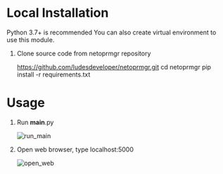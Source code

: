 # Local Installation

Python 3.7+ is recommended
You can also create virtual environment to use this module.
1.	Clone source code from netoprmgr repository

	https://github.com/ludesdeveloper/netoprmgr.git
	cd netoprmgr
	pip install -r requirements.txt

# Usage

1.	Run __main__.py

	![run_main](https://github.com/ludesdeveloper/netoprmgr/blob/readme/images/run_main.jpg)

2.	Open web browser, type localhost:5000

	![open_web](https://github.com/ludesdeveloper/netoprmgr/blob/readme/images/main_web.jpg)
